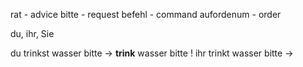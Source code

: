 rat - advice
bitte - request
befehl - command
aufordenum - order

du, ihr, Sie

du trinkst wasser bitte -> **trink** wasser bitte !
ihr trinkt wasser bitte -> 